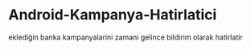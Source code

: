 # Android-Kampanya-Hatirlatici
eklediğin banka kampanyalarini zamani gelince bildirim olarak hatirlatir
